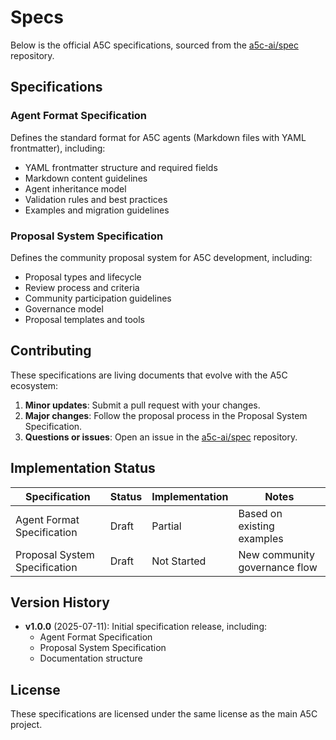 # Specs

Below is the official A5C specifications, sourced from the
[a5c-ai/spec](https://github.com/a5c-ai/spec) repository.

## Specifications

### Agent Format Specification

Defines the standard format for A5C agents (Markdown files with YAML frontmatter), including:

- YAML frontmatter structure and required fields
- Markdown content guidelines
- Agent inheritance model
- Validation rules and best practices
- Examples and migration guidelines

### Proposal System Specification

Defines the community proposal system for A5C development, including:

- Proposal types and lifecycle
- Review process and criteria
- Community participation guidelines
- Governance model
- Proposal templates and tools

## Contributing

These specifications are living documents that evolve with the A5C ecosystem:

1. **Minor updates**: Submit a pull request with your changes.
2. **Major changes**: Follow the proposal process in the Proposal System Specification.
3. **Questions or issues**: Open an issue in the [a5c-ai/spec](https://github.com/a5c-ai/spec) repository.

## Implementation Status

| Specification                  | Status | Implementation | Notes                         |
|--------------------------------|--------|----------------|-------------------------------|
| Agent Format Specification     | Draft  | Partial        | Based on existing examples    |
| Proposal System Specification  | Draft  | Not Started    | New community governance flow |

## Version History

- **v1.0.0** (2025-07-11): Initial specification release, including:
  - Agent Format Specification
  - Proposal System Specification
  - Documentation structure

## License

These specifications are licensed under the same license as the main A5C project.

